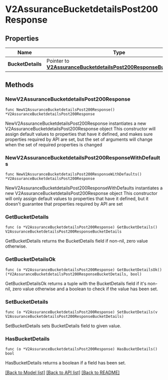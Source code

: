 # V2AssuranceBucketdetailsPost200Response

## Properties

Name | Type | Description | Notes
------------ | ------------- | ------------- | -------------
**BucketDetails** | Pointer to [**V2AssuranceBucketdetailsPost200ResponseBucketDetails**](V2AssuranceBucketdetailsPost200ResponseBucketDetails.md) |  | [optional] 

## Methods

### NewV2AssuranceBucketdetailsPost200Response

`func NewV2AssuranceBucketdetailsPost200Response() *V2AssuranceBucketdetailsPost200Response`

NewV2AssuranceBucketdetailsPost200Response instantiates a new V2AssuranceBucketdetailsPost200Response object
This constructor will assign default values to properties that have it defined,
and makes sure properties required by API are set, but the set of arguments
will change when the set of required properties is changed

### NewV2AssuranceBucketdetailsPost200ResponseWithDefaults

`func NewV2AssuranceBucketdetailsPost200ResponseWithDefaults() *V2AssuranceBucketdetailsPost200Response`

NewV2AssuranceBucketdetailsPost200ResponseWithDefaults instantiates a new V2AssuranceBucketdetailsPost200Response object
This constructor will only assign default values to properties that have it defined,
but it doesn't guarantee that properties required by API are set

### GetBucketDetails

`func (o *V2AssuranceBucketdetailsPost200Response) GetBucketDetails() V2AssuranceBucketdetailsPost200ResponseBucketDetails`

GetBucketDetails returns the BucketDetails field if non-nil, zero value otherwise.

### GetBucketDetailsOk

`func (o *V2AssuranceBucketdetailsPost200Response) GetBucketDetailsOk() (*V2AssuranceBucketdetailsPost200ResponseBucketDetails, bool)`

GetBucketDetailsOk returns a tuple with the BucketDetails field if it's non-nil, zero value otherwise
and a boolean to check if the value has been set.

### SetBucketDetails

`func (o *V2AssuranceBucketdetailsPost200Response) SetBucketDetails(v V2AssuranceBucketdetailsPost200ResponseBucketDetails)`

SetBucketDetails sets BucketDetails field to given value.

### HasBucketDetails

`func (o *V2AssuranceBucketdetailsPost200Response) HasBucketDetails() bool`

HasBucketDetails returns a boolean if a field has been set.


[[Back to Model list]](../README.md#documentation-for-models) [[Back to API list]](../README.md#documentation-for-api-endpoints) [[Back to README]](../README.md)


